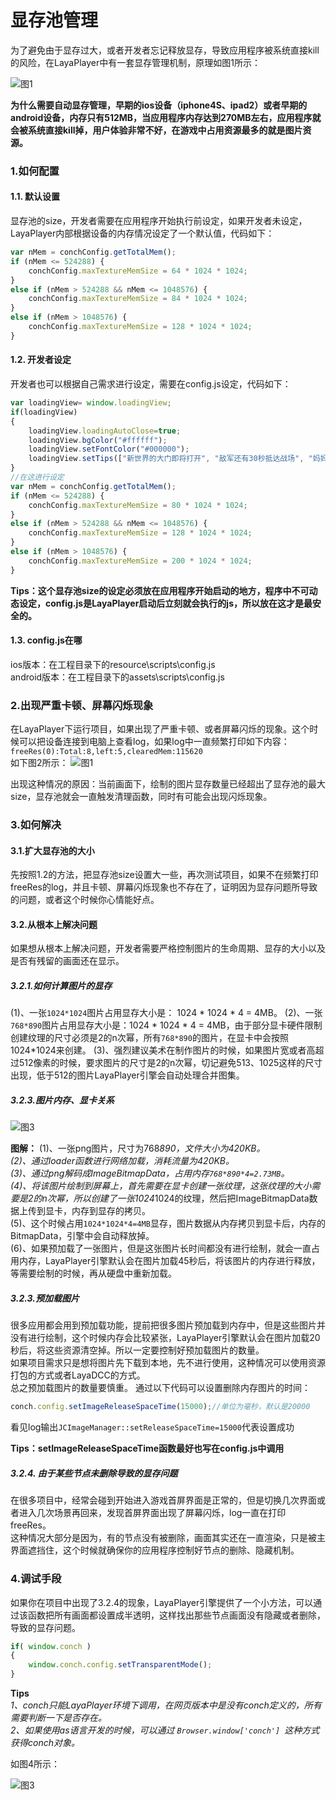# 显存池管理

为了避免由于显存过大，或者开发者忘记释放显存，导致应用程序被系统直接kill的风险，在LayaPlayer中有一套显存管理机制，原理如图1所示：  


![图1](img/1.jpg)  



**为什么需要自动显存管理，早期的ios设备（iphone4S、ipad2）或者早期的android设备，内存只有512MB，当应用程序内存达到270MB左右，应用程序就会被系统直接kill掉，用户体验非常不好，在游戏中占用资源最多的就是图片资源。**

### 1.如何配置



####  1.1. 默认设置

显存池的size，开发者需要在应用程序开始执行前设定，如果开发者未设定，LayaPlayer内部根据设备的内存情况设定了一个默认值，代码如下：  
```javascript
var nMem = conchConfig.getTotalMem();
if (nMem <= 524288) {
    conchConfig.maxTextureMemSize = 64 * 1024 * 1024;
}
else if (nMem > 524288 && nMem <= 1048576) {
    conchConfig.maxTextureMemSize = 84 * 1024 * 1024;
}
else if (nMem > 1048576) {
    conchConfig.maxTextureMemSize = 128 * 1024 * 1024;
}
```



####  1.2. 开发者设定
开发者也可以根据自己需求进行设定，需要在config.js设定，代码如下：

```javascript
var loadingView= window.loadingView;
if(loadingView)
{
    loadingView.loadingAutoClose=true;
    loadingView.bgColor("#ffffff");
    loadingView.setFontColor("#000000");
    loadingView.setTips(["新世界的大门即将打开", "敌军还有30秒抵达战场", "妈妈说，心急吃不了热豆腐"]);
}
//在这进行设定
var nMem = conchConfig.getTotalMem();
if (nMem <= 524288) {
    conchConfig.maxTextureMemSize = 80 * 1024 * 1024;
}
else if (nMem > 524288 && nMem <= 1048576) {
    conchConfig.maxTextureMemSize = 128 * 1024 * 1024;
}
else if (nMem > 1048576) {
    conchConfig.maxTextureMemSize = 200 * 1024 * 1024;
}
```

**Tips：这个显存池size的设定必须放在应用程序开始启动的地方，程序中不可动态设定，config.js是LayaPlayer启动后立刻就会执行的js，所以放在这才是最安全的。**



####  1.3. config.js在哪

ios版本：在工程目录下的resource\scripts\config.js  
android版本：在工程目录下的assets\scripts\config.js  



### 2.出现严重卡顿、屏幕闪烁现象

在LayaPlayer下运行项目，如果出现了严重卡顿、或者屏幕闪烁的现象。这个时候可以把设备连接到电脑上查看log，如果log中一直频繁打印如下内容：  
`freeRes(0):Total:8,left:5,clearedMem:115620`  
如下图2所示：
![图1](img/2.jpg)  

出现这种情况的原因：当前画面下，绘制的图片显存数量已经超出了显存池的最大size，显存池就会一直触发清理函数，同时有可能会出现闪烁现象。


### 3.如何解决

####  3.1.扩大显存池的大小

先按照1.2的方法，把显存池size设置大一些，再次测试项目，如果不在频繁打印freeRes的log，并且卡顿、屏幕闪烁现象也不存在了，证明因为显存问题所导致的问题，或者这个时候你心情能好点。

####  3.2.从根本上解决问题

如果想从根本上解决问题，开发者需要严格控制图片的生命周期、显存的大小以及是否有残留的画面还在显示。
#####  3.2.1.如何计算图片的显存
(1)、一张`1024*1024`图片占用显存大小是： 1024 * 1024 * 4 = 4MB。
(2)、一张`768*890`图片占用显存大小是：1024 * 1024 * 4 = 4MB，由于部分显卡硬件限制创建纹理的尺寸必须是2的n次幂，所有`768*890`的图片，在显卡中会按照1024*1024来创建。
(3)、强烈建议美术在制作图片的时候，如果图片宽或者高超过512像素的时候，要求图片的尺寸是2的n次幂，切记避免513、1025这样的尺寸出现，低于512的图片LayaPlayer引擎会自动处理合并图集。
#####  3.2.3.图片内存、显卡关系
![图3](img/3.jpg)  

**图解：**
(1)、一张png图片，尺寸为768*890，文件大小为420KB。  
(2)、通过loader函数进行网络加载，消耗流量为420KB。  
(3)、通过png解码成ImageBitmapData，占用内存`768*890*4=2.73MB`。  
(4)、将该图片绘制到屏幕上，首先需要在显卡创建一张纹理，这张纹理的大小需要是2的n次幂，所以创建了一张1024*1024的纹理，然后把ImageBitmapData数据上传到显卡，内存到显存的拷贝。  
(5)、这个时候占用`1024*1024*4=4MB`显存，图片数据从内存拷贝到显卡后，内存的BitmapData，引擎中会自动释放掉。  
(6)、如果预加载了一张图片，但是这张图片长时间都没有进行绘制，就会一直占用内存，LayaPlayer引擎默认会在图片加载45秒后，将该图片的内存进行释放，等需要绘制的时候，再从硬盘中重新加载。

#####  3.2.3.预加载图片
很多应用都会用到预加载功能，提前把很多图片预加载到内存中，但是这些图片并没有进行绘制，这个时候内存会比较紧张，LayaPlayer引擎默认会在图片加载20秒后，将这些资源清空掉。所以一定要控制好预加载图片的数量。  
如果项目需求只是想将图片先下载到本地，先不进行使用，这种情况可以使用资源打包的方式或者LayaDCC的方式。  
总之预加载图片的数量要慎重。
通过以下代码可以设置删除内存图片的时间：

```javascript
conch.config.setImageReleaseSpaceTime(15000);//单位为毫秒，默认是20000
```
看见log输出`JCImageManager::setReleaseSpaceTime=15000`代表设置成功  

**Tips：setImageReleaseSpaceTime函数最好也写在config.js中调用**

##### 3.2.4. 由于某些节点未删除导致的显存问题

在很多项目中，经常会碰到开始进入游戏首屏界面是正常的，但是切换几次界面或者进入几次场景再回来，发现首屏界面出现了屏幕闪烁，log一直在打印freeRes。  
这种情况大部分是因为，有的节点没有被删除，画面其实还在一直渲染，只是被主界面遮挡住，这个时候就确保你的应用程序控制好节点的删除、隐藏机制。


### 4.调试手段

如果你在项目中出现了3.2.4的现象，LayaPlayer引擎提供了一个小方法，可以通过该函数把所有画面都设置成半透明，这样找出那些节点画面没有隐藏或者删除，导致的显存问题。

```javascript
if( window.conch )
{
    window.conch.config.setTransparentMode();
}
```
**Tips**  
*1、conch只能LayaPlayer环境下调用，在网页版本中是没有conch定义的，所有需要判断一下是否存在。*  
*2、如果使用as语言开发的时候，可以通过 `Browser.window['conch'] `这种方式获得conch对象。*

如图4所示：

![图3](img/4.jpg)  
